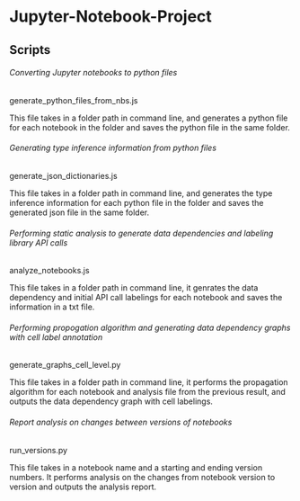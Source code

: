 # Jupyter-Notebook-Project

## Scripts

###### Converting Jupyter notebooks to python files

generate_python_files_from_nbs.js

This file takes in a folder path in command line, and generates a python file for each notebook in the folder and saves the python file in the same folder.

###### Generating type inference information from python files

generate_json_dictionaries.js

This file takes in a folder path in command line, and generates the type inference information for each python file in the folder and saves the generated json file in the same folder.

###### Performing static analysis to generate data dependencies and labeling library API calls

analyze_notebooks.js

This file takes in a folder path in command line, it genrates the data dependency and initial API call labelings for each notebook and saves the information in a txt file.

###### Performing propogation algorithm and generating data dependency graphs with cell label annotation

generate_graphs_cell_level.py

This file takes in a folder path in command line, it performs the propagation algorithm for each notebook and analysis file from the previous result, and outputs the data dependency graph with cell labelings.

###### Report analysis on changes between versions of notebooks

run_versions.py

This file takes in a notebook name and a starting and ending version numbers. It performs analysis on the changes from notebook version to version and outputs the analysis report.